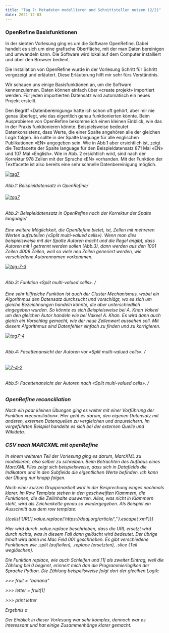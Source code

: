 ```yaml
---
title: "Tag 7: Metadaten modellieren und Schnittstellen nutzen (2/2)"
date: 2021-12-03
---
```

<h3>OpenRefine Basisfunktionen</h3>
<p>In der siebten Vorlesung ging es um die Software OpenRefine. Dabei handelt es sich um eine grafische Oberfläche, mit der man Daten bereinigen und umwandeln kann. Die Software wird lokal auf dem Computer installiert und über den Browser bedient.</p>
<p>Die Installation von OpenRefine wurde in der Vorlesung Schritt für Schritt vorgezeigt und erläutert. Diese Erläuterung hilft mir sehr fürs Verständnis.</p>
<p>Wir schauen uns einige Basisfunktionen an, um die Software kennenzulernen. Daten können einfach über «create projekt» importiert werden. Für jeden importierten Datensatz wird automatisch ein neues Projekt erstellt.</p> 
<p>Den Begriff «Datenbereinigung» hatte ich schon oft gehört, aber mir nie genau überlegt, wie das eigentlich genau funktionierten könnte. Beim Ausprobieren von OpenRefine bekomme ich einen kleinen Einblick, wie das in der Praxis funktionieren könnte. Beispielsweise bedeutet Datenkonsistenz, dass Werte, die einer Spalte angehören alle der gleichen Logik folgen. So sollte in der Spalte language für alle englischen Publikationen «EN» angegeben sein. Wie in Abb.1 aber ersichtlich ist, zeigt die Textfacette der Spalte language für den Beispieldatensatz 871 Mal «EN» und 107 Mal «English». Wie in Abb. 2 ersichtlich wird, sind nach der Korrektur 978 Zeilen mit der Sprache «EN» vorhanden. Mit der Funktion der Textfacette ist also bereits eine sehr schnelle Datenbereinigung möglich.</p> 
<a href="https://ibb.co/1vF0tD8"><img src="https://i.ibb.co/SsF64hR/tag7.png" alt="tag7" border="0"></a>
<h6><i>Abb.1: Beispieldatensatz in OpenRefine</ i>/<h6>
<a href="https://ibb.co/1vF0tD8"><img src="https://i.ibb.co/SsF64hR/tag7.png" alt="tag7" border="0"></a> 
<h6><i>Abb.2: Beispieldatensatz in OpenRefine nach der Korrektur der Spalte language</ i>/<h6>
<p>Eine weitere Möglichkeit, die OpenRefine bietet, ist, Zellen mit mehreren Werten aufzuteilen («Split multi-valued cells»). Wenn man dies beispielsweise mit der Spalte Autoren macht und die Regel angibt, dass Autoren mit | getrennt werden sollen (Abb.3), dann werden aus den 1001 Zeilen 4009 Zeilen, weil so viele neu Zeilen generiert werden, wie verschiedene Autorennamen vorkommen. </p>
<a href="https://imgbb.com/"><img src="https://i.ibb.co/Xj1LNxr/tag-7-3.png" alt="tag-7-3" border="0"></a>
<h6><i>Abb.3: Funktion «Split multi-valued cells». </ i>/<h6>
  
<p>Eine sehr hilfreiche Funktion ist auch der Cluster Mechanismus, wobei ein Algorithmus den Datensatz durchsucht und vorschlägt, wo es sich um gleiche Bezeichnungen handeln könnte, die aber unterschiedlich eingegeben wurden. So könnte es sich Beispielsweise bei A. Khan Vakeel um den gleichen Autor handeln wie bei Vakeel A. Khan. Es wird dann auch gleich ein Vorschlag gemacht, wie der neue Zellenwert aussehen soll. Mit diesem Algorithmus sind Datenfehler einfach zu finden und zu korrigieren. </p>

<a href="https://ibb.co/hBZCYwQ"><img src="https://i.ibb.co/T4brWdj/tag7-4.png" alt="tag7-4" border="0"></a> 
<h6><i>Abb.4: Facettenansicht der Autoren vor «Split multi-valued cells». </i>/<h6>
<a href="https://imgbb.com/"><img src="https://i.ibb.co/zQZzxWm/7-4-2.png" alt="7-4-2" border="0"></a>
<h6><i>Abb.5: Facettenansicht der Autoren nach «Split multi-valued cells». </i>/<h6>
<h3>OpenRefine reconciliation</h3>
<p>Nach ein paar kleinen Übungen ging es weiter mit einer Vorführung der Funktion «reconciliation». Hier geht es darum, den eigenen Datensatz mit anderen, externen Datenquellen zu vergleichen und anzureichern. Im vorgeführten Beispiel handelte es sich bei der externen Quelle und Wikidata.</p>
<h3> CSV nach MARCXML mit openRefine </h3>
<p>In einem weiteren Teil der Vorlesung ging es darum, MarcXML zu modellieren, also selber zu schreiben. Beim Betrachten des Aufbaus eines MarcXML Files zeigt sich beispielsweise, dass sich in Datafields die Indikatorn und in den Subfields die eigentlichen Werte befinden. Ich kann der Übung nur knapp folgen.</p> 
<p>Nach einer kurzen Gruppenarbeit wird in der Besprechung einges nochmals klarer. Im Row Template stehen in den geschweiften Klammern, die Funktionen, die die Zellinhalte auswerten. Alles, was nicht in Klammern steht, wird als Zeichenkette genau so wiedergegeben. Als Beispiel ein Ausschnitt aus dem row template:</p>
<p><i><controlfield tag="001">{{cells['URL'].value.replace('https://doaj.org/article/','').escape('xml')}}</controlfield>
</i></p>
<p>Hier wird durch <i>.value.replace</i> beschrieben, dass die URL ersetzt wird durch nichts, was in diesem Fall dann gelöscht wird bedeutet. Der übrige Inhalt wird dann ins Mac Feld 001 geschrieben. Es gibt verschiedene Funktionen wie <i>.split (aufteilen), .replace (ersetzten), .slice (Teil weglöschen). </p>


<p>Die Funktion replace, wie auch Schleifen und [1] als zweiter Eintrag, weil die Zählung bei 0 beginnt, erinnert mich dan die Programmierlogiken der Sprache Python. Die Zählung beispeilsweise folgt dort der glecihen Logik:</p>
<p>>>> fruit = "banana" </p>
<p>>>> letter = fruit[1] </p>
<p>>>> print letter</p>
<p>Ergebnis a</p>

<p>Der Einblick in dieser Vorlesung war sehr komplex, dennoch war es interessant und hat einige Zusammenhänge klarer gemacht.</p>

